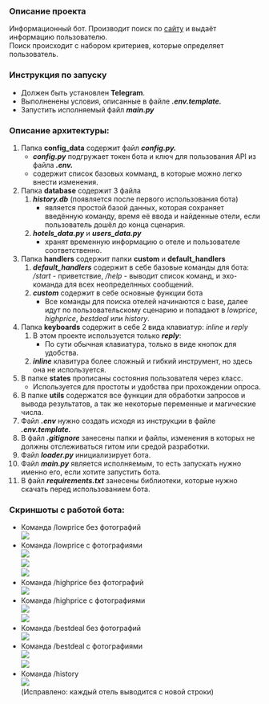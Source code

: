 ###  Описание проекта

Информационный бот. Производит поиск по [сайту][1] и выдаёт информацию пользователю.<br/>
Поиск происходит с набором критериев, которые определяет пользователь.


### Инструкция по запуску
* Должен быть установлен **Telegram**.
* Выполненены условия, описанные в файле ***.env.template.***
* Запустить исполняемый файл ***main.py***
    
### Описание архитектуры:
1. Папка **config_data** содержит файл ***config.py.***
    - ***config.py*** подгружает токен бота и ключ для пользования API из файла ***.env.***
    - содержит список базовых комманд, в которые можно легко внести изменения.
1. Папка **database** содержит 3 файла
   1. ***history.db*** (появляется после первого использования бота)
      + является простой базой данных, которая сохраняет
      введённую команду, время её ввода и найденные отели,
      если пользователь дошёл до конца сценария.
   1. ***hotels_data.py*** и ***users_data.py***
      + хранят временную информацию о отеле и пользователе соответственно.
1. Папка **handlers** содержит папки **custom** и **default_handlers**
   1. ***default_handlers*** содержит в себе базовые команды для бота: */start* - приветствие, */help* - выводит список команд, и эхо-команда для всех неопределнных сообщений.
   1. ***custom*** содержит в себе основные функции бота
      + Все команды для поиска отелей начинаются с base, далее идут по пользовательскому сценарию и попадают в *lowprice*,
      *highprice*, *bestdeal* или *history*. 
1. Папка **keyboards** содержит в себе 2 вида клавиатур: *inline* и *reply*
   1. В этом проекте используется только ***reply***:
      * По сути обычная клавиатура, только в виде кнопок для удобства.
   1. ***inline*** клавитура более сложный и гибкий инструмент, но здесь она не используется.
1. В папке **states** прописаны состояния пользователя через класс.
   * Используется для простоты и удобства при прохождении опроса.
1. В папке **utils** содержатся все функции для обработки запросов и вывода результатов, а так же некоторые переменные и магические числа.
1. Файл ***.env*** нужно создать исходя из инструкции в файле ***.env.template.***
1. В файл ***.gitignore*** занесены папки и файлы, изменения в которых не должны отслеживаться гитом или средой разработки. 
1. Файл ***loader.py*** инициализирует бота.
1. Файл ***main.py*** является исполняемым, то есть запускать нужно именно его, если хотите запустить бота. 
1. В файл ***requirements.txt*** занесены библиотеки, которые нужно скачать перед использованием бота.

### Скриншоты с работой бота:
* Команда /lowprice без фотографий<br/>
![](utils/lowprice_screenshots/lowprice_without_photo.png)<br/>
* Команда /lowprice с фотографиями<br/>
![](utils/lowprice_screenshots/lowprcie_photo3.png)<br/>
![](utils/lowprice_screenshots/lowprcie_photo2.png)<br/>
![](utils/lowprice_screenshots/lowprcie_photo.png)<br/>
* Команда /highprice без фотографий<br/>
![](utils/highprice_screenshots/highprice_without_photo.png)<br/>
* Команда /highprice с фотографиями<br/>
![](utils/highprice_screenshots/highprice1.png)<br/>
![](utils/highprice_screenshots/highprice2.png)<br/>
* Команда /bestdeal без фотографий<br/>
![](utils/bestdeal_screenshots/bestdeal_without_photo.png)<br/>
* Команда /bestdeal с фотографиями<br/>
![](utils/bestdeal_screenshots/bestdeal1.png)<br/>
![](utils/bestdeal_screenshots/bestdeal2.png)<br/>
* Команда /history<br/>
![](utils/history/history.png)<br/>
(Исправлено: каждый отель выводится с новой строки)

[1]: https://www.hotels.com